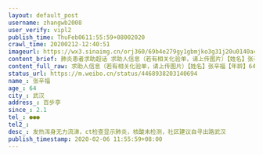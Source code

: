 ```yaml
---
layout: default_post
username: zhangwb2008
user_verify: vipl2
publish_time: ThuFeb0611:55:59+08002020
crawl_time: 20200212-12:40:51
imageurl: https://wx3.sinaimg.cn/orj360/69b4e279gy1gbmjko3g31j20u0140ac3.jpg,https://wx4.sinaimg.cn/orj360/69b4e279gy1gbmjknstbpj20u014041s.jpg,https://wx4.sinaimg.cn/orj360/69b4e279gy1gbmjkovk4kj22402tc7wi.jpg
content_brief: 肺炎患者求助超话 求助人信息（若有相关化验单，请上传图片）【姓名】张辛福【年龄】64【所在城市】武汉【所在小区、社区】百步亭【患病时间】2.1【联系方式】●●●【其他紧急联系人】【病情描述】 发热浑身无力流涕，ct检查显示肺炎，核酸未检测，社区建议自寻出路  ...全文
content_full_raw: 求助人信息（若有相关化验单，请上传图片）【姓名】张辛福【年龄】64【所在城市】武汉【所在小区、社区】百步亭【患病时间】2.1【联系方式】●●●【其他紧急联系人】【病情描述】发热浑身无力流涕，ct检查显示肺炎，核酸未检测，社区建议自寻出路武汉
status_url: https://m.weibo.cn/status/4468938203140694
name_: 张辛福
age_: 64
city_: 武汉
address_: 百步亭
since_: 2.1
tel_: ●●●
tel2_: 
desc_: 发热浑身无力流涕，ct检查显示肺炎，核酸未检测，社区建议自寻出路武汉
publish_timestamp: 2020-02-06 11:55:59+08:00
---
```

